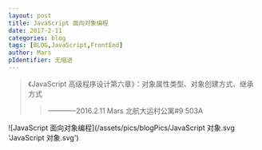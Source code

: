 ```yaml
---
layout: post
title: JavaScript 面向对象编程
date: 2017-2-11
categories: blog
tags: [BLOG,JavaScript,FrontEnd]
author: Mars
pIdentifier: 无缩进
---
```

>《JavaScript 高级程序设计第六章》：对象属性类型、对象创建方式、继承方式	
>>————2016.2.11 Mars 北航大运村公寓#9 503A


![JavaScript 面向对象编程](/assets/pics/blogPics/JavaScript 对象.svg 'JavaScript 对象.svg')
